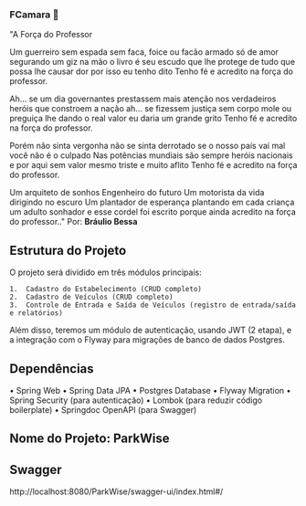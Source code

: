 ### FCamara 🚀

"A Força do Professor

Um guerreiro sem espada
sem faca, foice ou facão
armado só de amor
segurando um giz na mão
o livro é seu escudo
que lhe protege de tudo
que possa lhe causar dor
por isso eu tenho dito
Tenho fé e acredito
na força do professor.

Ah... se um dia governantes
prestassem mais atenção
nos verdadeiros heróis
que constroem a nação
ah... se fizessem justiça
sem corpo mole ou preguiça
lhe dando o real valor
eu daria um grande grito
Tenho fé e acredito
na força do professor.

Porém não sinta vergonha
não se sinta derrotado
se o nosso país vai mal
você não é o culpado
Nas potências mundiais
são sempre heróis nacionais
e por aqui sem valor
mesmo triste e muito aflito
Tenho fé e acredito
na força do professor.

Um arquiteto de sonhos
Engenheiro do futuro
Um motorista da vida
dirigindo no escuro
Um plantador de esperança
plantando em cada criança
um adulto sonhador
e esse cordel foi escrito
porque ainda acredito
na força do professor.."
Por: **Bráulio Bessa**

## Estrutura do Projeto
O projeto será dividido em três módulos principais:

	1.	Cadastro do Estabelecimento (CRUD completo)
	2.	Cadastro de Veículos (CRUD completo)
	3.	Controle de Entrada e Saída de Veículos (registro de entrada/saída e relatórios)

Além disso, teremos um módulo de autenticação, usando JWT (2 etapa), e a integração com o Flyway para migrações de banco de dados Postgres.
## Dependências
•	Spring Web
•	Spring Data JPA
•	Postgres Database 
•	Flyway Migration
•	Spring Security (para autenticação)
•	Lombok (para reduzir código boilerplate)
•	Springdoc OpenAPI (para Swagger)

## Nome do Projeto: **ParkWise**
## Swagger
http://localhost:8080/ParkWise/swagger-ui/index.html#/

